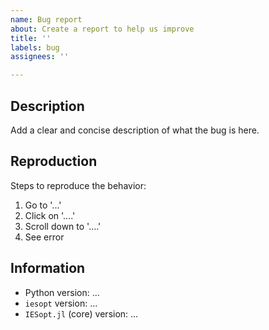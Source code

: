 ```yaml
---
name: Bug report
about: Create a report to help us improve
title: ''
labels: bug
assignees: ''

---
```


## Description

Add a clear and concise description of what the bug is here.

## Reproduction

Steps to reproduce the behavior:

1. Go to '...'
2. Click on '....'
3. Scroll down to '....'
4. See error

## Information

 - Python version: ...
 - `iesopt` version: ...
 - `IESopt.jl` (core) version: ...
